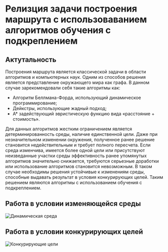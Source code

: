 # Релизция задачи построения маршрута с использоваванием алгоритмов обучения с подкреплением

## Актутальность
Построения маршрута является классической задачи в области алгоритмов и компьютерных наук. 
Одним из способов решения является представление окружающего мира как графа. В данном случае зарекомендовали себя такие алгоритмы как:
- Алгоритм Беллмана-Форда, использующий динамическое программирование;
- Дейкстры, использующие жадный подход;
- А* задействующий эвристическую функцию вида «расстояние + стоимость».

Для данных алгоритмов жестким ограничением является детерминированность среды, наличие единственной цели. Даже при незначительном изменении окружения, полученное ранее решение становится недействительным и требует полного пересчета. Если среда изменчива, имеется более одной цели или присутствуют неизведанные участки среды эффективность ранее упомянутых алгоритмов значительно снижается, требуются серьезные доработки или использование алгоритмов становится невозможным. В таком случае необходимы решения устойчивые к изменениям среды, способные выдавать результат в условия конкурирующих целей. Таким решением являются алгоритмы с использованием обучения с подкреплением.

## Работа в условии изменяющейся среды
![Динамическая среда](https://github.com/maksimyss2000/Reinforsment_Learning_route_planing/assets/60465175/41535ee0-a95d-428a-875d-143f8c660d28)

## Работа в условии конкурирующих целей 
![Конкурирующие цели](https://github.com/maksimyss2000/Reinforsment_Learning_route_planing/assets/60465175/76727dc2-26c0-40d1-b96f-e8da35cc47e3)
